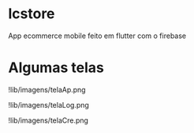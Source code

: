 # lcstore

App ecommerce mobile feito em flutter com o firebase

# Algumas telas

!lib/imagens/telaAp.png

!lib/imagens/telaLog.png

!lib/imagens/telaCre.png


